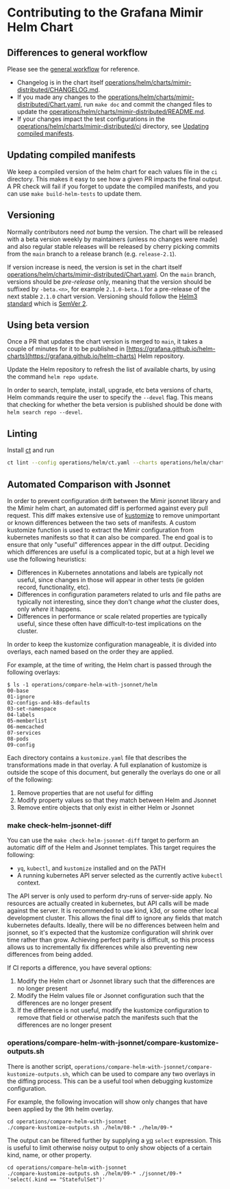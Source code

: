 # Contributing to the Grafana Mimir Helm Chart

## Differences to general workflow

Please see the [general workflow](README.md#workflow) for reference.

- Changelog is in the chart itself [operations/helm/charts/mimir-distributed/CHANGELOG.md](https://github.com/grafana/mimir/blob/main/operations/helm/charts/mimir-distributed/CHANGELOG.md).
- If you made any changes to the [operations/helm/charts/mimir-distributed/Chart.yaml](https://github.com/grafana/mimir/blob/main/operations/helm/charts/mimir-distributed/Chart.yaml), run `make doc` and commit the changed files to update the [operations/helm/charts/mimir-distributed/README.md](https://github.com/grafana/mimir/blob/main/operations/helm/charts/mimir-distributed/README.md).
- If your changes impact the test configurations in the [operations/helm/charts/mimir-distributed/ci](https://github.com/grafana/mimir/blob/main/operations/helm/charts/mimir-distributed/ci) directory, see [Updating compiled manifests](#updating-compiled-manifests).

## Updating compiled manifests

We keep a compiled version of the helm chart for each values file in the `ci` directory.
This makes it easy to see how a given PR impacts the final output.
A PR check will fail if you forget to update the compiled manifests, and you can use `make build-helm-tests` to update them.

## Versioning

Normally contributors need _not_ bump the version. The chart will be released with a beta version weekly by maintainers (unless no changes were made) and also regular stable releases will be released by cherry picking commits from the `main` branch to a release branch (e.g. `release-2.1`).

If version increase is need, the version is set in the chart itself [operations/helm/charts/mimir-distributed/Chart.yaml](https://github.com/grafana/mimir/blob/main/operations/helm/charts/mimir-distributed/Chart.yaml). On the `main` branch, versions should be _pre-release_ only, meaning that the version should be suffixed by `-beta.<n>`, for example `2.1.0-beta.1` for a pre-release of the next stable `2.1.0` chart version. Versioning should follow the [Helm3 standard](https://helm.sh/docs/topics/charts/#charts-and-versioning) which is [SemVer 2](https://semver.org/spec/v2.0.0.html).

## Using beta version

Once a PR that updates the chart version is merged to `main`, it takes a couple of minutes for it to be published in [https://grafana.github.io/helm-charts](https://grafana.github.io/helm-charts) Helm repository.

Update the Helm repository to refresh the list of available charts, by using the command `helm repo update`.

In order to search, template, install, upgrade, etc beta versions of charts, Helm commands require the user to specify the `--devel` flag. This means that checking for whether the beta version is published should be done with `helm search repo --devel`.

## Linting

Install [ct](https://github.com/helm/chart-testing) and run

```bash
ct lint --config operations/helm/ct.yaml --charts operations/helm/charts/mimir-distributed
```

## Automated Comparison with Jsonnet

In order to prevent configuration drift between the Mimir jsonnet library and the Mimir helm chart, an automated diff is performed against every pull request.
This diff makes extensive use of [kustomize](https://kustomize.io) to remove unimportant or known differences between the two sets of manifests.
A custom kustomize function is used to extract the Mimir configuration from kubernetes manifests so that it can also be compared.
The end goal is to ensure that only "useful" differences appear in the diff output.
Deciding which differences are useful is a complicated topic, but at a high level we use the following heuristics:

- Differences in Kubernetes annotations and labels are typically not useful, since changes in those will appear in other tests (ie golden record, functionality, etc).
- Differences in configuration parameters related to urls and file paths are typically not interesting, since they don't change _what_ the cluster does, only _where_ it happens.
- Differences in performance or scale related properties are typically useful, since these often have difficult-to-test implications on the cluster.

In order to keep the kustomize configuration manageable, it is divided into overlays, each named based on the order they are applied.

For example, at the time of writing, the Helm chart is passed through the following overlays:

```
$ ls -1 operations/compare-helm-with-jsonnet/helm
00-base
01-ignore
02-configs-and-k8s-defaults
03-set-namespace
04-labels
05-memberlist
06-memcached
07-services
08-pods
09-config
```

Each directory contains a `kustomize.yaml` file that describes the transformations made in that overlay.
A full explanation of kustomize is outside the scope of this document, but generally the overlays do one or all of the following:

1. Remove properties that are not useful for diffing
2. Modify property values so that they match between Helm and Jsonnet
3. Remove entire objects that only exist in either Helm or Jsonnet

### make check-helm-jsonnet-diff

You can use the `make check-helm-jsonnet-diff` target to perform an automatic diff of the Helm and Jsonnet templates.
This target requires the following:

- `yq`, `kubectl`, and `kustomize` installed and on the PATH
- A running kubernetes API server selected as the currently active `kubectl` context.

The API server is only used to perform dry-runs of server-side apply.
No resources are actually created in kubernetes, but API calls will be made against the server.
It is recommended to use kind, k3d, or some other local development cluster.
This allows the final diff to ignore any fields that match kubernetes defaults.
Ideally, there will be no differences between helm and jsonnet, so it's expected that the kustomize configuration will shrink over time rather than grow.
Achieving perfect parity is difficult, so this process allows us to incrementally fix differences while also preventing new differences from being added.

If CI reports a difference, you have several options:

1. Modify the Helm chart or Jsonnet library such that the differences are no longer present
2. Modify the Helm values file or Jsonnet configuration such that the differences are no longer present
3. If the difference is not useful, modify the kustomize configuration to remove that field or otherwise patch the manifests such that the differences are no longer present

### operations/compare-helm-with-jsonnet/compare-kustomize-outputs.sh

There is another script, `operations/compare-helm-with-jsonnet/compare-kustomize-outputs.sh`, which can be used to compare any two overlays in the diffing process.
This can be a useful tool when debugging kustomize configuration.

For example, the following invocation will show only changes that have been applied by the 9th helm overlay.

```
cd operations/compare-helm-with-jsonnet
./compare-kustomize-outputs.sh ./helm/08-* ./helm/09-*
```

The output can be filtered further by supplying a [yq](https://mikefarah.gitbook.io/yq/operators/select) `select` expression.
This is useful to limit otherwise noisy output to only show objects of a certain kind, name, or other property.

```
cd operations/compare-helm-with-jsonnet
./compare-kustomize-outputs.sh ./helm/09-* ./jsonnet/09-* 'select(.kind == "StatefulSet")'
```
